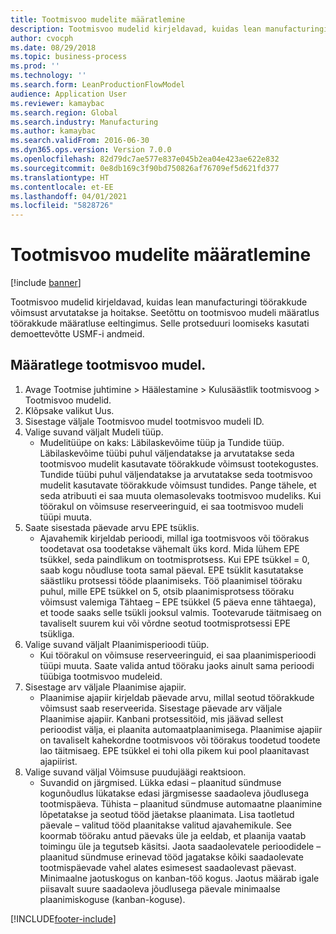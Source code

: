```yaml
---
title: Tootmisvoo mudelite määratlemine
description: Tootmisvoo mudelid kirjeldavad, kuidas lean manufacturingi töörakkude võimsust arvutatakse ja hoitakse.
author: cvocph
ms.date: 08/29/2018
ms.topic: business-process
ms.prod: ''
ms.technology: ''
ms.search.form: LeanProductionFlowModel
audience: Application User
ms.reviewer: kamaybac
ms.search.region: Global
ms.search.industry: Manufacturing
ms.author: kamaybac
ms.search.validFrom: 2016-06-30
ms.dyn365.ops.version: Version 7.0.0
ms.openlocfilehash: 82d79dc7ae577e837e045b2ea04e423ae622e832
ms.sourcegitcommit: 0e8db169c3f90bd750826af76709ef5d621fd377
ms.translationtype: HT
ms.contentlocale: et-EE
ms.lasthandoff: 04/01/2021
ms.locfileid: "5828726"
---
```

# <a name="define-production-flow-models"></a>Tootmisvoo mudelite määratlemine

[!include [banner](../../includes/banner.md)]

Tootmisvoo mudelid kirjeldavad, kuidas lean manufacturingi töörakkude võimsust arvutatakse ja hoitakse. Seetõttu on tootmisvoo mudeli määratlus töörakkude määratluse eeltingimus. Selle protseduuri loomiseks kasutati demoettevõtte USMF-i andmeid.


## <a name="define-a-production-flow-model"></a>Määratlege tootmisvoo mudel. 
1. Avage Tootmise juhtimine > Häälestamine > Kulusäästlik tootmisvoog > Tootmisvoo mudelid.
2. Klõpsake valikut Uus.
3. Sisestage väljale Tootmisvoo mudel tootmisvoo mudeli ID.
4. Valige suvand väljalt Mudeli tüüp.
    * Mudelitüüpe on kaks: Läbilaskevõime tüüp ja Tundide tüüp. Läbilaskevõime tüübi puhul väljendatakse ja arvutatakse seda tootmisvoo mudelit kasutavate töörakkude võimsust tootekogustes. Tundide tüübi puhul väljendatakse ja arvutatakse seda tootmisvoo mudelit kasutavate töörakkude võimsust tundides. Pange tähele, et seda atribuuti ei saa muuta olemasolevaks tootmisvoo mudeliks. Kui töörakul on võimsuse reserveeringuid, ei saa tootmisvoo mudeli tüüpi muuta.  
5. Saate sisestada päevade arvu EPE tsüklis.
    * Ajavahemik kirjeldab perioodi, millal iga tootmisvoos või töörakus toodetavat osa toodetakse vähemalt üks kord. Mida lühem EPE tsükkel, seda paindlikum on tootmisprotsess. Kui EPE tsükkel = 0, saab kogu nõudluse toota samal päeval. EPE tsüklit kasutatakse säästliku protsessi tööde plaanimiseks. Töö plaanimisel tööraku puhul, mille EPE tsükkel on 5, otsib plaanimisprotsess tööraku võimsust valemiga Tähtaeg – EPE tsükkel (5 päeva enne tähtaega), et toode saaks selle tsükli jooksul valmis. Tootevarude täitmisaeg on tavaliselt suurem kui või võrdne seotud tootmisprotsessi EPE tsükliga.  
6. Valige suvand väljalt Plaanimisperioodi tüüp.
    * Kui töörakul on võimsuse reserveeringuid, ei saa plaanimisperioodi tüüpi muuta. Saate valida antud tööraku jaoks ainult sama perioodi tüübiga tootmisvoo mudeleid.  
7. Sisestage arv väljale Plaanimise ajapiir.
    * Plaanimise ajapiir kirjeldab päevade arvu, millal seotud töörakkude võimsust saab reserveerida. Sisestage päevade arv väljale Plaanimise ajapiir.   Kanbani protsessitöid, mis jäävad sellest perioodist välja, ei plaanita automaatplaanimisega. Plaanimise ajapiir on tavaliselt kahekordne tootmisvoos või töörakus toodetud toodete lao täitmisaeg. EPE tsükkel ei tohi olla pikem kui pool plaanitavast ajapiirist.     
8. Valige suvand väljal Võimsuse puudujäägi reaktsioon.
    * Suvandid on järgmised. Lükka edasi – plaanitud sündmuse kogunõudlus lükatakse edasi järgmisesse saadaoleva jõudlusega tootmispäeva. Tühista – plaanitud sündmuse automaatne plaanimine lõpetatakse ja seotud tööd jäetakse plaanimata.   Lisa taotletud päevale – valitud tööd plaanitakse valitud ajavahemikule. See koormab tööraku antud päevaks üle ja eeldab, et plaanija vaatab toimingu üle ja tegutseb käsitsi.   Jaota saadaolevatele perioodidele – plaanitud sündmuse erinevad tööd jagatakse kõiki saadaolevate tootmispäevade vahel alates esimesest saadaolevast päevast. Minimaalne jaotuskogus on kanban-töö kogus. Jaotus määrab igale piisavalt suure saadaoleva jõudlusega päevale minimaalse plaanimiskoguse (kanban-koguse).  



[!INCLUDE[footer-include](../../../includes/footer-banner.md)]